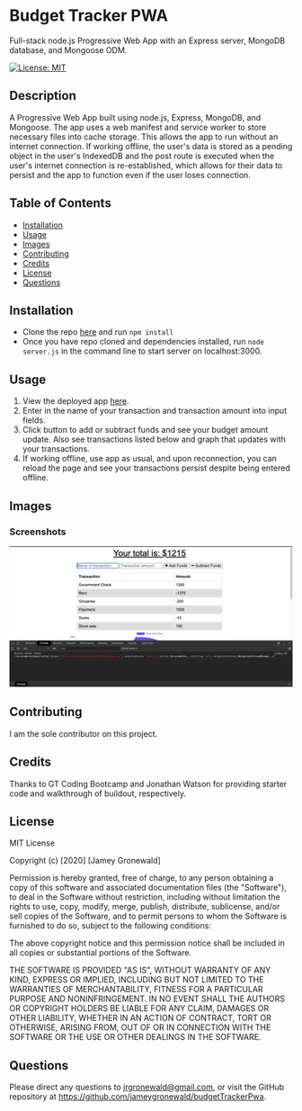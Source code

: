 # Budget Tracker PWA
Full-stack node.js Progressive Web App with an Express server, MongoDB database, and Mongoose ODM.

[![License: MIT](https://img.shields.io/badge/License-MIT-yellow.svg)](https://opensource.org/licenses/MIT)
  
## Description
A Progressive Web App built using node.js, Express, MongoDB, and Mongoose. The app uses a web manifest and service worker to store necessary files into cache storage. This allows the app to run without an internet connection. If working offline, the user's data is stored as a pending object in the user's IndexedDB and the post route is executed when the user's internet connection is re-established, which allows for their data to persist and the app to function even if the user loses connection.

## Table of Contents
* [Installation](#Installation)
* [Usage](#Usage)
* [Images](#Images)
* [Contributing](#Contributing)
* [Credits](#Credits)
* [License](#License)
* [Questions](#Questions)

## Installation
* Clone the repo [here](http://www.github.com/jameygronewald/budgetTrackerPwa) and run  ```npm install```
* Once you have repo cloned and dependencies installed, run  ```node server.js``` in the command line to start server on localhost:3000.

## Usage
1. View the deployed app [here](https://protected-meadow-55310.herokuapp.com/).
2. Enter in the name of your transaction and transaction amount into input fields.
3. Click button to add or subtract funds and see your budget amount update. Also see transactions listed below and graph that updates with your transactions.
4. If working offline, use app as usual, and upon reconnection, you can reload the page and see your transactions persist despite being entered offline.

## Images

### Screenshots
![Live App with Service Worker console.log](./public/demoImages/appWithServiceWorker.png)

## Contributing
I am the sole contributor on this project.

## Credits
Thanks to GT Coding Bootcamp and Jonathan Watson for providing starter code and walkthrough of buildout, respectively.

## License
MIT License

Copyright (c) [2020] [Jamey Gronewald]

Permission is hereby granted, free of charge, to any person obtaining a copy
of this software and associated documentation files (the "Software"), to deal
in the Software without restriction, including without limitation the rights
to use, copy, modify, merge, publish, distribute, sublicense, and/or sell
copies of the Software, and to permit persons to whom the Software is
furnished to do so, subject to the following conditions:

The above copyright notice and this permission notice shall be included in all
copies or substantial portions of the Software.

THE SOFTWARE IS PROVIDED "AS IS", WITHOUT WARRANTY OF ANY KIND, EXPRESS OR
IMPLIED, INCLUDING BUT NOT LIMITED TO THE WARRANTIES OF MERCHANTABILITY,
FITNESS FOR A PARTICULAR PURPOSE AND NONINFRINGEMENT. IN NO EVENT SHALL THE
AUTHORS OR COPYRIGHT HOLDERS BE LIABLE FOR ANY CLAIM, DAMAGES OR OTHER
LIABILITY, WHETHER IN AN ACTION OF CONTRACT, TORT OR OTHERWISE, ARISING FROM,
OUT OF OR IN CONNECTION WITH THE SOFTWARE OR THE USE OR OTHER DEALINGS IN THE
SOFTWARE.

## Questions
Please direct any questions to jrgronewald@gmail.com, or visit the GitHub repository at https://github.com/jameygronewald/budgetTrackerPwa.